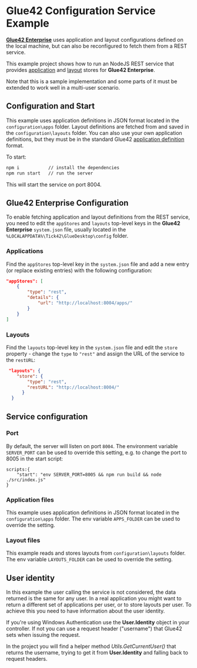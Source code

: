 # Glue42 Configuration Service Example

[**Glue42 Enterprise**](https://glue42.com/desktop-enterprise/) uses application and layout configurations defined on the local machine, but can also be reconfigured to fetch them from a REST service.

This example project shows how to run an NodeJS REST service that provides [application](https://docs.glue42.com/glue42-concepts/application-management/overview/index.html#application_stores-rest_service_app_stores) and [layout](https://docs.glue42.com/glue42-concepts/windows/layouts/overview/index.html#layout_stores-rest_service_layout_store) stores for **Glue42 Enterprise**.

Note that this is a sample implementation and some parts of it must be extended to work well in a multi-user scenario.

## Configuration and Start

This example uses application definitions in JSON format located in the `configuration\apps` folder. Layout definitions are fetched from and saved in the `configuration\layouts` folder. You can also use your own application definitions, but they must be in the standard Glue42 [application definition](https://docs.glue42.com/developers/configuration/application/index.html) format.

To start:
```cmd
npm i           // install the dependencies
npm run start   // run the server
```

This will start the service on port 8004.

## Glue42 Enterprise Configuration

To enable fetching application and layout definitions from the REST service, you need to edit the `appStores` and `layouts` top-level keys in the **Glue42 Enterprise** `system.json` file, usually located in the `%LOCALAPPDATA%\Tick42\GlueDesktop\config` folder.

### Applications

Find the `appStores` top-level key in the `system.json` file and add a new entry (or replace existing entries) with the following configuration:

```json
"appStores": [
    {
        "type": "rest",
        "details": {
            "url": "http://localhost:8004/apps/"           
        }
    }
]
``` 

### Layouts

Find the `layouts` top-level key in the `system.json` file and edit the `store` property - change the `type` to `"rest"` and assign the URL of the service to the `restURL`:

```json
 "layouts": {
    "store": {
        "type": "rest",
        "restURL": "http://localhost:8004/"
      }
  } 

```

## Service configuration

### Port 

By default, the server will listen on port `8004`. The environment variable `SERVER_PORT` can be used to override this setting, e.g. to change the port to 8005 in the start script:
```
scripts:{
    "start": "env SERVER_PORT=8005 && npm run build && node ./src/index.js"
}
```

### Application files

This example uses application definitions in JSON format located in the `configuration\apps` folder. The env variable `APPS_FOLDER` can be used to override the setting.

### Layout files

This example reads and stores layouts from `configuration\layouts` folder. The env variable `LAYOUTS_FOLDER` can be used to override the setting.

## User identity
In this example the user calling the service is not considered, the data returned is the same for any user. In a real application you might want to return a different set of applications per user, or to store layouts per user.
To achieve this you need to have information about the user identity.
 
If you're using Windows Authentication use the **User.Identity** object in your controller.
If not you can use a request header ("username") that Glue42 sets when issuing the request.
 
In the project you will find a helper method *Utils.GetCurrentUser()* that returns the username, trying to get it from **User.Identity** and falling back to request headers.
